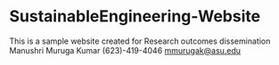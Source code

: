 # SustainableEngineering-Website
This is a sample website created for Research outcomes dissemination
Manushri Muruga Kumar
(623)-419-4046
mmurugak@asu.edu
